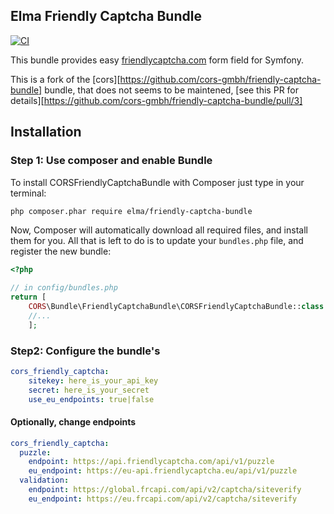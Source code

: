 Elma Friendly Captcha Bundle
--------

[![CI](https://github.com/elma/friendly-captcha-bundle/actions/workflows/build.yml/badge.svg)](https://github.com/elma/friendly-captcha-bundle/actions/workflows/build.yml)

This bundle provides easy [friendlycaptcha.com](https://www.friendlycaptcha.com) form field for Symfony.

This is a fork of the [cors][https://github.com/cors-gmbh/friendly-captcha-bundle] bundle, that does not seems to be maintened,  [see this PR for details][https://github.com/cors-gmbh/friendly-captcha-bundle/pull/3]

## Installation

### Step 1: Use composer and enable Bundle

To install CORSFriendlyCaptchaBundle with Composer just type in your terminal:

```bash
php composer.phar require elma/friendly-captcha-bundle
```

Now, Composer will automatically download all required files, and install them
for you. All that is left to do is to update your ``bundles.php`` file, and
register the new bundle:

```php
<?php

// in config/bundles.php
return [
    CORS\Bundle\FriendlyCaptchaBundle\CORSFriendlyCaptchaBundle::class => ['all' => true],
    //...
    ];
```

### Step2: Configure the bundle's

```yaml
cors_friendly_captcha:
    sitekey: here_is_your_api_key
    secret: here_is_your_secret
    use_eu_endpoints: true|false
```

#### Optionally, change endpoints

```yaml
cors_friendly_captcha:
  puzzle:
    endpoint: https://api.friendlycaptcha.com/api/v1/puzzle
    eu_endpoint: https://eu-api.friendlycaptcha.eu/api/v1/puzzle
  validation:
    endpoint: https://global.frcapi.com/api/v2/captcha/siteverify
    eu_endpoint: https://eu.frcapi.com/api/v2/captcha/siteverify
```

